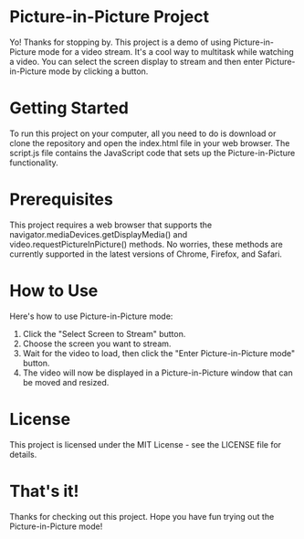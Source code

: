
# Picture-in-Picture Project
Yo! Thanks for stopping by.
This project is a demo of using Picture-in-Picture mode for a video stream. It's a cool way to multitask while watching a video. You can select the screen display to stream and then enter Picture-in-Picture mode by clicking a button.

# Getting Started
To run this project on your computer, all you need to do is download or clone the repository and open the index.html file in your web browser. The script.js file contains the JavaScript code that sets up the Picture-in-Picture functionality.

# Prerequisites
This project requires a web browser that supports the navigator.mediaDevices.getDisplayMedia() and video.requestPictureInPicture() methods. No worries, these methods are currently supported in the latest versions of Chrome, Firefox, and Safari.

# How to Use
Here's how to use Picture-in-Picture mode:

1. Click the "Select Screen to Stream" button.
2. Choose the screen you want to stream.
3. Wait for the video to load, then click the "Enter Picture-in-Picture mode" button.
4. The video will now be displayed in a Picture-in-Picture window that can be moved and resized.

# License
This project is licensed under the MIT License - see the LICENSE file for details.

# That's it!
Thanks for checking out this project. Hope you have fun trying out the Picture-in-Picture mode!
